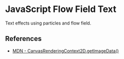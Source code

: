 # JavaScript Flow Field Text

Text effects using particles and flow field.

## References

- [MDN - CanvasRenderingContext2D.getImageData()](https://developer.mozilla.org/ru/docs/Web/API/CanvasRenderingContext2D/getImageData)
